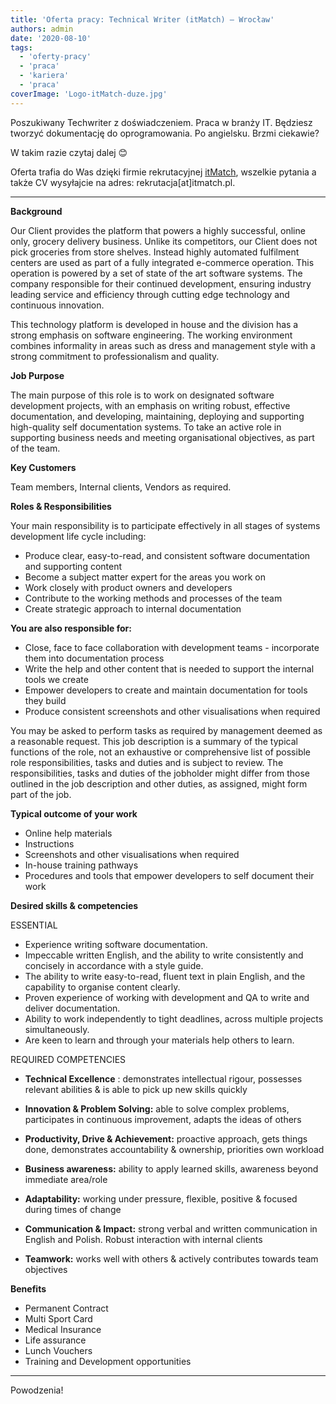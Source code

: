 ```yaml
---
title: 'Oferta pracy: Technical Writer (itMatch) – Wrocław'
authors: admin
date: '2020-08-10'
tags:
  - 'oferty-pracy'
  - 'praca'
  - 'kariera'
  - 'praca'
coverImage: 'Logo-itMatch-duze.jpg'
---
```


Poszukiwany Techwriter z doświadczeniem. Praca w branży IT. Będziesz tworzyć
dokumentację do oprogramowania. Po angielsku. Brzmi ciekawie?

<!--truncate-->

W takim razie czytaj dalej 😊

Oferta trafia do Was dzięki firmie rekrutacyjnej [itMatch](https://itmatch.pl/),
wszelkie pytania a także CV wysyłajcie na adres: rekrutacja\[at\]itmatch.pl.

---

**Background**

Our Client provides the platform that powers a highly successful, online only,
grocery delivery business. Unlike its competitors, our Client does not pick
groceries from store shelves. Instead highly automated fulfilment centers are
used as part of a fully integrated e-commerce operation. This operation is
powered by a set of state of the art software systems. The company responsible
for their continued development, ensuring industry leading service and
efficiency through cutting edge technology and continuous innovation.

This technology platform is developed in house and the division has a strong
emphasis on software engineering. The working environment combines informality
in areas such as dress and management style with a strong commitment to
professionalism and quality.

**Job Purpose**

The main purpose of this role is to work on designated software development
projects, with an emphasis on writing robust, effective documentation, and
developing, maintaining, deploying and supporting high-quality self
documentation systems. To take an active role in supporting business needs and
meeting organisational objectives, as part of the team.

**Key Customers**

Team members, Internal clients, Vendors as required.

**Roles & Responsibilities**

Your main responsibility is to participate effectively in all stages of systems
development life cycle including:

- Produce clear, easy-to-read, and consistent software documentation and
  supporting content
- Become a subject matter expert for the areas you work on
- Work closely with product owners and developers
- Contribute to the working methods and processes of the team
- Create strategic approach to internal documentation

**You are also responsible for:**

- Close, face to face collaboration with development teams - incorporate them
  into documentation process
- Write the help and other content that is needed to support the internal tools
  we create
- Empower developers to create and maintain documentation for tools they build
- Produce consistent screenshots and other visualisations when required

You may be asked to perform tasks as required by management deemed as a
reasonable request. This job description is a summary of the typical functions
of the role, not an exhaustive or comprehensive list of possible role
responsibilities, tasks and duties and is subject to review. The
responsibilities, tasks and duties of the jobholder might differ from those
outlined in the job description and other duties, as assigned, might form part
of the job.

**Typical outcome of your work**

- Online help materials
- Instructions
- Screenshots and other visualisations when required
- In-house training pathways
- Procedures and tools that empower developers to self document their work

**Desired skills & competencies**

ESSENTIAL

- Experience writing software documentation.
- Impeccable written English, and the ability to write consistently and
  concisely in accordance with a style guide.
- The ability to write easy-to-read, fluent text in plain English, and the
  capability to organise content clearly.
- Proven experience of working with development and QA to write and deliver
  documentation.
- Ability to work independently to tight deadlines, across multiple projects
  simultaneously.
- Are keen to learn and through your materials help others to learn.

REQUIRED COMPETENCIES

- **Technical Excellence** : demonstrates intellectual rigour, possesses
  relevant abilities & is able to pick up new skills quickly
- **Innovation & Problem Solving:** able to solve complex problems, participates
  in continuous improvement, adapts the ideas of others

- **Productivity, Drive & Achievement:** proactive approach, gets things done,
  demonstrates accountability & ownership, priorities own workload
- **Business awareness:** ability to apply learned skills, awareness beyond
  immediate area/role
- **Adaptability:** working under pressure, flexible, positive & focused during
  times of change
- **Communication & Impact:** strong verbal and written communication in English
  and Polish. Robust interaction with internal clients
- **Teamwork:** works well with others & actively contributes towards team
  objectives

**Benefits**

- Permanent Contract
- Multi Sport Card
- Medical Insurance
- Life assurance
- Lunch Vouchers
- Training and Development opportunities

---

Powodzenia!
